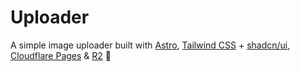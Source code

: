 # Uploader
A simple image uploader built with [Astro](https://astro.build/), [Tailwind CSS](https://tailwindcss.com/) + [shadcn/ui](https://ui.shadcn.com/), [Cloudflare Pages](https://pages.cloudflare.com/) & [R2](https://www.cloudflare.com/developer-platform/r2/) 🚀